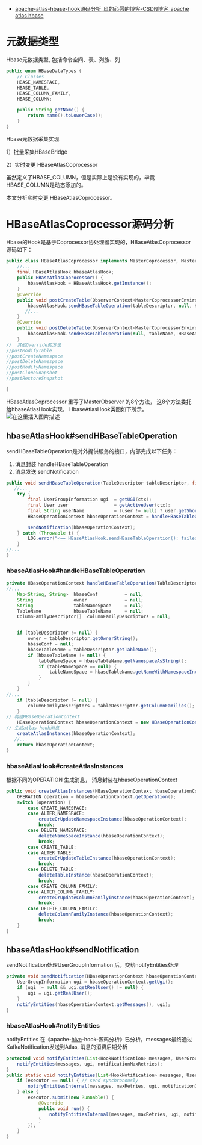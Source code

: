 - [apache-atlas-hbase-hook源码分析_风的心愿的博客-CSDN博客_apache atlas hbase](https://blog.csdn.net/windydreams/article/details/128013418)

# 元数据类型

Hbase元数据类型, 包括命令空间、表、列族、列

```java
public enum HBaseDataTypes {
    // Classes
    HBASE_NAMESPACE,
    HBASE_TABLE,
    HBASE_COLUMN_FAMILY,
    HBASE_COLUMN;

    public String getName() {
        return name().toLowerCase();
    }
}
```

Hbase元数据采集实现

1）批量采集HBaseBridge

2）实时变更 HBaseAtlasCoprocessor

虽然定义了HBASE_COLUMN，但是实际上是没有实现的，毕竟HBASE_COLUMN是动态添加的。

本文分析实时变更 HBaseAtlasCoprocessor。

# HBaseAtlasCoprocessor源码分析

Hbase的Hook是基于Coprocessor协处理器实现的，HBaseAtlasCoprocessor 源码如下：

```java
public class HBaseAtlasCoprocessor implements MasterCoprocessor, MasterObserver, RegionObserver, RegionServerObserver  {
    //...
    final HBaseAtlasHook hbaseAtlasHook;
    public HBaseAtlasCoprocessor() {
        hbaseAtlasHook = HBaseAtlasHook.getInstance();
    }
    @Override
    public void postCreateTable(ObserverContext<MasterCoprocessorEnvironment> observerContext, TableDescriptor tableDescriptor, RegionInfo[] hRegionInfos) throws IOException {
        hbaseAtlasHook.sendHBaseTableOperation(tableDescriptor, null, HBaseAtlasHook.OPERATION.CREATE_TABLE, observerContext);
       //...
    }
    @Override
    public void postDeleteTable(ObserverContext<MasterCoprocessorEnvironment> observerContext, TableName tableName) throws IOException {
        hbaseAtlasHook.sendHBaseTableOperation(null, tableName, HBaseAtlasHook.OPERATION.DELETE_TABLE, observerContext);
    }
//  其他Override的方法
//postModifyTable
//postCreateNamespace
//postDeleteNamespace
//postModifyNamespace
//postCloneSnapshot
//postRestoreSnapshot

}
```

HBaseAtlasCoprocessor 重写了MasterObserver 的8个方法， 这8个方法委托给hbaseAtlasHook实现， HbaseAtlasHook类图如下所示。
![在这里插入图片描述](https://img-blog.csdnimg.cn/73fbd651ff514d88a273f46b3fffeed8.png)

## hbaseAtlasHook#sendHBaseTableOperation

sendHBaseTableOperation是对外提供服务的接口，内部完成以下任务：

1. 消息封装 handleHBaseTableOperation
2. 消息发送 sendNotification

```java
public void sendHBaseTableOperation(TableDescriptor tableDescriptor, final TableName tableName, final OPERATION operation, ObserverContext<MasterCoprocessorEnvironment> ctx) {
   //...
    try {
        final UserGroupInformation ugi  = getUGI(ctx);
        final User user                 = getActiveUser(ctx);
        final String userName           = (user != null) ? user.getShortName() : null;
        HBaseOperationContext hbaseOperationContext = handleHBaseTableOperation(tableDescriptor, tableName, operation, ugi, userName);

        sendNotification(hbaseOperationContext);
    } catch (Throwable t) {
        LOG.error("<== HBaseAtlasHook.sendHBaseTableOperation(): failed to send notification", t);
    }
//...
}
```

### hbaseAtlasHook#handleHBaseTableOperation

```java
private HBaseOperationContext handleHBaseTableOperation(TableDescriptor tableDescriptor, TableName tableName, OPERATION operation, UserGroupInformation ugi, String userName) {
//...
    Map<String, String>  hbaseConf          = null;
    String               owner              = null;
    String               tableNameSpace     = null;
    TableName            hbaseTableName     = null;
    ColumnFamilyDescriptor[]  columnFamilyDescriptors = null;


    if (tableDescriptor != null) {
        owner = tableDescriptor.getOwnerString();
        hbaseConf = null;
        hbaseTableName = tableDescriptor.getTableName();
        if (hbaseTableName != null) {
            tableNameSpace = hbaseTableName.getNamespaceAsString();
            if (tableNameSpace == null) {
                tableNameSpace = hbaseTableName.getNameWithNamespaceInclAsString();
            }
        }
    }
//... 
    if (tableDescriptor != null) {
        columnFamilyDescriptors = tableDescriptor.getColumnFamilies();
    }
// 构建HBaseOperationContext
    HBaseOperationContext hbaseOperationContext = new HBaseOperationContext(tableNameSpace, tableDescriptor, tableName, columnFamilyDescriptors, operation, ugi, userName, owner, hbaseConf);
// 生成atlas-hook消息
    createAtlasInstances(hbaseOperationContext);
   //...
    return hbaseOperationContext;
}
```

### hbaseAtlasHook#createAtlasInstances

根据不同的OPERATION 生成消息， 消息封装在hbaseOperationContext

```java
public void createAtlasInstances(HBaseOperationContext hbaseOperationContext) {
    OPERATION operation = hbaseOperationContext.getOperation();
    switch (operation) {
        case CREATE_NAMESPACE:
        case ALTER_NAMESPACE:
            createOrUpdateNamespaceInstance(hbaseOperationContext);
            break;
        case DELETE_NAMESPACE:
            deleteNameSpaceInstance(hbaseOperationContext);
            break;
        case CREATE_TABLE:
        case ALTER_TABLE:
            createOrUpdateTableInstance(hbaseOperationContext);
            break;
        case DELETE_TABLE:
            deleteTableInstance(hbaseOperationContext);
            break;
        case CREATE_COLUMN_FAMILY:
        case ALTER_COLUMN_FAMILY:
            createOrUpdateColumnFamilyInstance(hbaseOperationContext);
            break;
        case DELETE_COLUMN_FAMILY:
            deleteColumnFamilyInstance(hbaseOperationContext);
            break;
    }
}
```

## hbaseAtlasHook#sendNotification

sendNotification处理UserGroupInformation 后，交给notifyEntities处理

```java
private void sendNotification(HBaseOperationContext hbaseOperationContext) {
    UserGroupInformation ugi = hbaseOperationContext.getUgi();
    if (ugi != null && ugi.getRealUser() != null) {
        ugi = ugi.getRealUser();
    }
    notifyEntities(hbaseOperationContext.getMessages(), ugi);
}
```

### hbaseAtlasHook#notifyEntities

notifyEntities 在《apache-[hive](https://so.csdn.net/so/search?q=hive&spm=1001.2101.3001.7020)-hook-源码分析》已分析，messages最终通过KafkaNotification发送到Atlas, 消息的消费后期分析

```java
protected void notifyEntities(List<HookNotification> messages, UserGroupInformation ugi) {
    notifyEntities(messages, ugi, notificationMaxRetries);
}
public static void notifyEntities(List<HookNotification> messages, UserGroupInformation ugi, int maxRetries) {
    if (executor == null) { // send synchronously
        notifyEntitiesInternal(messages, maxRetries, ugi, notificationInterface, logFailedMessages, failedMessagesLogger);
    } else {
        executor.submit(new Runnable() {
            @Override
            public void run() {
                notifyEntitiesInternal(messages, maxRetries, ugi, notificationInterface, logFailedMessages, failedMessagesLogger);
            }
        });
    }
}
```